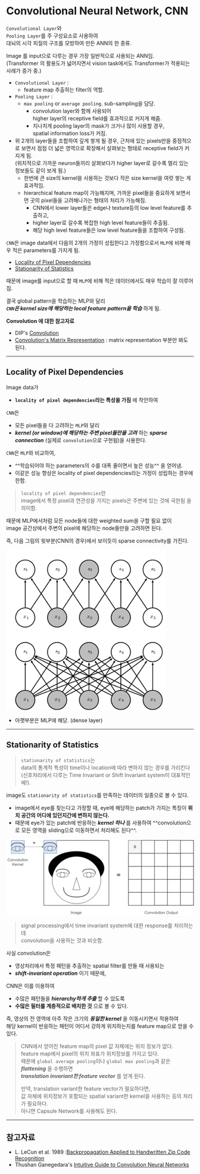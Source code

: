 # Convolutional Neural Network, CNN

`Convolutional Layer`와  
`Pooling Layer`를 주 구성요소로 사용하여  
대뇌의 시각 피질의 구조를 모방하여 만든 ANN의 한 종류.

Image 를 input으로 다루는 경우 가장 일반적으로 사용되는 ANN임.  
(Transformer 의 활용도가 넓어지면서 vision task에서도  Transformer가 적용되는 사례가 증가 중.)

* `Convolutional Layer` : 
    * feature map 추출하는 filter의 역할.
* `Pooling Layer` : 
    * `max pooling` or `average pooling`. sub-sampling을 담당.   
        * convolution layer와 함께 사용되어  
        higher layer의 receptive field를 효과적으로 커지게 해줌.
        * 지나치게 pooling layer의 mask가 크거나 많이 사용할 경우,  
        spatial information loss가 커짐.
* 위 2개의 layer들을 조합하여 깊게 쌓게 될 경우, 근처에 있는 pixels만을 중점적으로 보면서 점점 더 넓은 영역으로 확장해서 살펴보는 형태로 receptive field가 커지게 됨.  
(위치적으로 가까운 neuron들끼리 살펴보다가 higher layer로 갈수록 멀리 있는 정보들도 같이 보게 됨.)
    * 한번에 큰 size의 kernel을 사용하는 것보다 작은 size kernel을 여럿 쌓는 게 효과적임.
    * hierarchical feature map이 가능해지며, 가까운 pixel들을 중요하게 보면서 먼 곳의 pixel들을 고려해나가는 형태의 처리가 가능해짐.
        * CNN에서 lower layer들은 edge나 texture등의 low level feature를 추출하고, 
        * higher layer로 갈수록 복잡한 high level feature들이 추출됨. 
        * 해당 high level feature들은 low level feature들을 조합하여 구성됨.

`CNN`은 image data에서 다음의 2개의 가정이 성립한다고 가정함으로서 `MLP`에 비해 매우 적은 parameters를 가지게 됨.  

* [Locality of Pixel Dependencies](#locality-of-pixel-dependencies)
* [Stationarity of Statistics](#stationarity-of-statistics)

때문에 image를 input으로 할 때 `MLP`에 비해 적은 데이터에서도 매우 학습이 잘 이루어짐.

결국 global pattern을 학습하는 MLP와 달리  
***`CNN`은 kernel size에 해당하는 local feature pattern을 학습*** 하게 됨.

**Convolution 에 대한 참고자료**

* DIP's [Convolution](../../DIP/cv2/etc/dip_convolution.md)
* [Convolution's Matrix Representation](https://bme808.blogspot.com/2022/10/ml-transposed-convolution.html) : matrix representation 부분만 봐도 된다.

---

## Locality of Pixel Dependencies

Image data가  

* **`locality of pixel dependencies`라는 특성을 가짐** 에 착안하여  

`CNN`은  

* 모든 pixel들을 다 고려하는 `MLP`와 달리  
* ***kernel (or window)에 해당하는 주변 pixel들만을 고려*** 하는 ***sparse connection*** (실제로 `convolution`으로 구현됨)을 사용한다.

`CNN`은 `MLP`와 비교하여,

* ^^학습되어야 하는 parameters의 수를 대폭 줄이면서 높은 성능^^ 을 얻어냄.
* 이같은 성능 향상은 locality of pixel dependencies라는 가정이 성립하는 경우에 한함.

> `locality of pixel dependencies`란  
> image에서 특정 pixel과 연관성을 가지는 pixels은 주변에 있는 것에 국한됨 
> 을 의미함.

때문에 MLP에서처럼 모든 node들에 대한 weighted sum을 구할 필요 없이  
image 공간상에서 주변의 pixel에 해당하는 node들만을 고려하면 된다.

즉, 다음 그림의 윗부분(CNN의 경우)에서 보이듯이 sparse connectivity를 가진다.

![](./img/sparse_con.png)

* 아랫부분은 MLP에 해당. (dense layer)


---

## Stationarity of Statistics

> `stationarity of statistics`는  
> data의 통계적 특성이 time이나 location에 따라 변하지 않는 경우를 가리킨다  
> (신호처리에서 다루는 Time Invariant or Shift Invariant system이 대표적인 예!). 

image도 `stationarity of statistics`를 만족하는 데이터의 일종으로 볼 수 있다.

* image에서 eye를 찾는다고 가정할 때, eye에 해당하는 patch가 가지는 특징이 **위치 공간의 어디에 있던지간에 변하지 않는다.** 
* 때문에 eye가 있는 patch에 반응하는 ***kernel 하나*** 를 사용하여 ^^convolution으로 모든 영역을 sliding으로 이동하면서 처리해도 된다^^.

![](./img/convolution_stationarity.gif)

> signal processing에서 time invariant system에 대한 response를 처리하는데  
> convolution을 사용하는 것과 비슷함.

사실 convolution은  

* 영상처리에서 특정 패턴을 추출하는 spatial filter를 만들 때 사용되는  
* ***shift-invariant operation*** 이기 때문에,  

CNN은 이를 이용하여  

* 수많은 패턴들을 ***hierarchy하게 추출*** 할 수 있도록  
* **수많은 필터를 계층적으로 배치한 것** 으로 볼 수 있다. 

즉, 영상의 전 영역에 아주 작은 크기의 ***동일한 kernel*** 을 이동시키면서 적용하여  
해당 kernel이 반응하는 패턴이 어디서 강하게 위치하는지를 feature map으로 얻을 수 있다.

> CNN에서 얻어진 feature map의 pixel 값 자체에는 위치 정보가 없다.  
> feature map에서 pixel의 위치 좌표가 위치정보를 가지고 있다.  
> 때문에 `global average pooling`이나 `global max pooling`과 같은 ***flattening*** 을 수행하면  
> ***translation invariant한 feature vector*** 를 얻게 된다.
>  
> 만약, translation variant한 feature vector가 필요하다면,  
> 값 자체에 위치정보가 포함되는 spatial variant한 kernel을 사용하는 등의 처리가 필요하다.  
> 아니면 Capsule Network를 사용해도 된다.

---

## 참고자료 

* L. LeCun et al. 1989 :[Backpropagation Applied to Handwritten Zip Code Recognition](https://ieeexplore.ieee.org/document/6795724)
* Thushan Ganegedara's [Intuitive Guide to Convolution Neural Networks](https://towardsdatascience.com/light-on-math-machine-learning-intuitive-guide-to-convolution-neural-networks-e3f054dd5daa)
